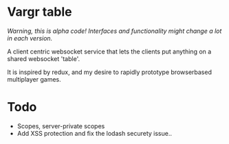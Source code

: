 # Vargr table

*Warning, this is alpha code!*
*Interfaces and functionality might change a lot in each version.*

A client centric websocket service that lets the clients put anything on a shared websocket 'table'.

It is inspired by redux, and my desire to rapidly prototype browserbased multiplayer games.

# Todo
* Scopes, server-private scopes
* Add XSS protection and fix the lodash securety issue..

